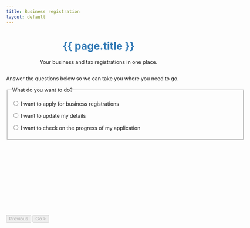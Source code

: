 ```yaml
---
title: Business registration
layout: default
---
```


<h1 id="heading" tabindex="-1" style="text-align: center; color: #3179b5; padding-bottom: 0;">{{ page.title }}</h1>
<p style="text-align: center; margin-bottom: 2em;">Your business and tax registrations in one place.</p>

<div style="width: 650px; margin: 0 auto;">
	<p>Answer the questions below so we can take you where you need to go.</p>
	<div id="sections" style="min-height: 350px;">
		<div id="reg-or-check">
			<fieldset class="custom-controls">
				<legend class="larger has-help">What do you want to do?</legend>
				<div class="grid-row">
					<div class="col11">
						<p>
							<input class="no-margin" type="radio" name="wanttodo" data-dest="regos" id="opt-busreg" />
							<label class="no-margin" for="opt-busreg">I want to apply for business registrations</label>
						</p>
					</div>
				</div>
				<div class="grid-row">
					<div class="col11">
						<p>
							<input class="no-margin" type="radio" data-dest="update-details" name="wanttodo" id="opt-update" />
							<label class="no-margin" for="opt-update">I want to update my details</label>
						</p>
					</div>
				</div>
				<div class="grid-row">
					<div class="col11">
						<p>
							<input class="no-margin" type="radio" data-dest="check-existing" name="wanttodo" id="opt-status" />
							<label class="no-margin" for="opt-status">I want to check on the progress of my application</label>
						</p>
					</div>
				</div>
			</fieldset>
		</div>
		<div id="regos" data-parent="reg-or-check" style="display: none;">
			<fieldset class="custom-controls">
				<legend class="larger has-help">Do you have an Australian Business Number (ABN)?</legend>
				<div class="grid-row">
					<div class="col11">
						<p>
							<input class="no-margin" type="radio" data-dest="no-regs" name="myreg" id="opt-noregs" />
							<label class="no-margin" for="opt-noregs">I don't have any business registrations</label>
						</p>
					</div>
				</div>
				<div class="grid-row">
					<div class="col11">
						<p>
							<input class="no-margin" type="radio" data-dest="have-abn" name="myreg" id="opt-alreadyhave" />
							<label class="no-margin" for="opt-alreadyhave">I have an ABN</label>
						</p>
					</div>
				</div>
				<div class="grid-row">
					<div class="col11">
						<p>
							<input class="no-margin" type="radio" data-dest="inactive-abn" name="myreg" id="opt-inactive" />
							<label class="no-margin" for="opt-inactive">I have an ABN, but it&apos;s inactive</label>
						</p>
					</div>
				</div>
				<div class="grid-row">
					<div class="col11">
						<p>
							<input class="no-margin" type="radio" data-dest="abn-ref" name="myreg" id="opt-reference" />
							<label class="no-margin" for="opt-reference">I have an ABN reference number</label>
						</p>
					</div>
				</div>
				<div class="grid-row">
					<div class="col11">
						<p>
							<input class="no-margin" type="radio" data-dest="no-abn" name="myreg" id="opt-notrequired" />
							<label class="no-margin" for="opt-notrequired">I don't need an ABN, I want to apply for a business name</label>
						</p>
					</div>
				</div>
			</fieldset>
		</div>
		<div id="no-regs" data-parent="regos" style="display: none;">
			<fieldset id="fieldsetAbn" class="col12 custom-controls">
				<legend class="larger">Apply for business registrations</legend>
				<div class="col12 last">
					<p>
						<input id="apply" name="noregs" class="showhide-trigger" data-linkto="register" type="radio">
						<label for="apply">I know which registrations I need, let me choose</label>
					</p>
					<p>
						<input id="helpme" name="noregs" data-linkto="help-me-decide/eligibility" type="radio">
						<label for="helpme">I&apos;m not sure what registrations I need, help me decide</label>
					</p>
				</div>
			</fieldset>
		</div>
		<div id="have-abn" data-parent="regos" style="display: none">
			<fieldset id="fieldsetCompanyAbn" class="custom-controls">
				<legend class="larger">I have an Australian Business Number, and I want to:</legend>
				<div class="grid-row">
					<p>
						<input id="addtaxes" name="haveabn" data-linkto="existing/tax-roles" type="radio" />
						<label for="addtaxes">apply for GST, PAYG withholding or other taxes</label>
					</p>
					<p>
						<input id="applybn" name="haveabn" data-linkto="haveabn-bn" type="radio" />
						<label for="applybn">apply for a business name</label>
					</p>
					<p>
						<input id="applytfn" name="haveabn" data-linkto="haveabn-tfn" type="radio" />
						<label for="applytfn">apply for a business Tax File Number (TFN)</label>
					</p>
					<p>
						<input id="applyauskey" name="haveabn" data-linkto="auskey-new" type="radio" />
						<label for="applyauskey">apply for an administrator AUSkey</label>
					</p>
					<p>
						<input id="helptax" name="haveabn" data-linkto="help-me-decide/eligibility" type="radio" />
						<label for="helptax">I'm not sure which tax registrations I need, help me decide</label>
					</p>
				</div>
			</fieldset>
		</div>
		<div id="inactive-abn" data-parent="regos" style="display: none;">
			<fieldset id="fieldsetInactiveAbn" class="col12 custom-controls">
				<legend class="larger">I want to re-commence my business</legend>
				<div class="col12 last">
					<p>
						<input id="reactivate" name="inactiveabn" class="showhide-trigger" data-linkto="" type="radio">
						<label for="reactivate">with the same legal structure</label>
					</p>
					<p>
						<input id="newabn" name="inactiveabn" data-linkto="register?type=abn" type="radio">
						<label for="newabn">with a different legal structure</label>
					</p>
				</div>
			</fieldset>
		</div>
		<div id="abn-ref" data-parent="regos" style="display: none;">
			<fieldset class="col12 custom-controls">
				<legend class="larger">I have an ABN reference number, and I want to:</legend>
				<div class="col12 last">
					<p>
						<input id="applybn2" name="abnref" class="showhide-trigger" data-linkto="existing/aba-login?dest=../abnref-bn" type="radio">
						<label for="applybn2">apply for a business name</label>
					</p>
				</div>
			</fieldset>
		</div>
		<div id="no-abn" data-parent="regos" style="display: none;">
			<fieldset class="custom-controls">
				<legend class="larger">Why don't you need an ABN?<br>
					<span class="field-note">In most cases, you need an ABN to apply for a business name. You can apply without an ABN if you operate only on Christmas or Cocos Island or you're applying as a joint venture.</span>
				</legend>
				<div class="col12 last">
					<p>
						<input id="applybn3" name="dontneed" data-linkto="cocos-bn" type="radio">
						<label for="applybn3">I operate only on Christmas or Cocos Island</label>
					</p>
					<p>
						<input id="applytfn" name="dontneed" data-linkto="joint-venture-bn" type="radio">
						<label for="applytfn">I'm applying as a joint venture (all partners have an ABN)</label>
					</p>
					<p>
						<input id="needabn" name="dontneed" onclick="$('#btnPrevious').click();" type="radio">
						<label for="needabn">Neither of these apply, take me back</label>
					</p>
				</div>
			</fieldset>
		</div>
		<div id="update-details" data-parent="reg-or-check" style="display: none;">
			<fieldset id="fieldsetUpdate" class="col12 custom-controls">
				<legend class="larger">I want to update my details with:</legend>
				<div class="col12 last">
					<p>
						<input id="update-abn" name="reg-update" class="showhide-trigger" data-dest="abn-update" type="radio">
						<label for="update-abn">Australian Business Register (ABR)<br><span class="field-note">Update details associated with your ABN registration.</span></label>
					</p>
					<p>
						<input id="update-asic" name="reg-update" data-linkto="existing/aba-login?dest=../update-asic" type="radio">
						<label for="update-asic">Australian Securities and Investments Commission (ASIC)<br><span class="field-note">Update details associated with your company or business names.</span></label>
					</p>
					<p>
						<input id="update-ato" name="reg-update" data-linkto="existing/aba-login?dest=../update-ato" type="radio">
						<label for="update-ato">Australian Taxation Office (ATO)<br><span class="field-note">Update details associated with your Tax registrations.</span></label>
					</p>
					<p>
						<input id="apply-for-auskey" name="reg-update" data-linkto="auskey-new" type="radio">
						<label for="apply-for-auskey">I don't have an AUSkey, I want to apply for one<br><span class="field-note">You need Governement credentials, such as an AUSkey to be able to review and make changes to your business registrations.</span></label>
					</p>
				</div>
			</fieldset>
		</div>
		<div id="abn-update" data-parent="update-details" style="display: none;">
			<fieldset class="col12 custom-controls">
				<legend class="larger">I want to:</legend>
				<div class="col12 last">
					<p>
						<input id="updateabn1" name="updateabn" class="showhide-trigger" data-linkto="existing/aba-login?dest=../update-abn" type="radio">
						<label for="updateabn1">update my ABN details</label>
					</p>
				</div>
				<div class="col12 last">
					<p>
						<input id="updateabn2" name="updateabn" class="showhide-trigger" data-linkto="existing/aba-login?dest=../cancel-abn" type="radio">
						<label for="updateabn2">cancel my ABN</label>
					</p>
				</div>
				<div class="col12 last">
					<p>
						<input id="updateabn3" name="updateabn" data-linkto="auskey-new" type="radio">
						<label for="updateabn3">I don't have an AUSkey, I want to apply for one<br><span class="field-note">You need Governement credentials, such as an AUSkey to be able to review and make changes to your business registrations.</span></label>
					</p>
				</div>
			</fieldset>
		</div>
		<div id="check-existing" data-parent="reg-or-check" style="display: none;">
			<fieldset class="col12 custom-controls">
				<legend class="larger">I want to check on the progress of my:</legend>
				<div class="col12 last">
					<p>
						<input id="check1" name="checkexisting" data-linkto="existing/b2c-login.html?dest=dashboard-b2c" type="radio">
						<label for="check1">new business registrations</label>
					</p>
					<p>
						<input id="check2" name="checkexisting" data-linkto="existing/aba-login.html?dest=dashboard" type="radio">
						<label for="check2">additional tax registrations</label>
					</p>
					<p>
						<input id="check3" name="checkexisting" data-linkto="existing/b2c-login.html?dest=dashboard-b2c" type="radio">
						<label for="check3">administrator AUSkey application</label>
					</p>
					<p>
						<input id="check4" name="checkexisting" data-linkto="existing/aba-login.html?dest=dashboard" type="radio">
						<label for="check4">additional AUSkeys application</label>
					</p>
				</div>
			</fieldset>
		</div>
	</div>
		<div class="controls-container">
			<div class="controls-content">
				<button type="button" class="btn" id="btnPrevious" disabled>Previous</button>
				<button type="button" class="btn btn-default" id="btnContinue" disabled>Go &gt;</button>
			</div><!-- controls-content -->
		</div>
</div>

<script src="scripts/jquery-1.11.3.min.js"></script>
<script src="scripts/jquery.collapse.js"></script>
<script src="scripts/jquery-toggleslide.js"></script>

<script type="text/javascript">

	$(document).ready(function () {
		$("input[type=radio]:checked").removeAttr("checked");
		$("input[type=radio]").click(function() {
			if ($(this).attr("data-dest") === undefined && $(this).attr("data-linkto") === undefined) return;
			var dest = $("#" + $(this).attr("data-dest"));
			$("#btnContinue").attr("disabled", true).attr("data-link", "");
			if ($(this).attr("data-dest") !== undefined) {
				$("#sections > div:visible").fadeOut("fast", function() {
					dest.fadeIn('fast');
					$("#btnPrevious").attr("data-backto", dest.attr("data-parent"));
					$("#btnPrevious").attr("disabled", false);
				});
			} else {
				$("#btnContinue").attr("disabled", false);
				$("#btnContinue").attr("data-link", $(this).attr("data-linkto"));
			}
		});
		
		$("#btnPrevious").click(function() {
			var backto = $(this).attr("data-backto");
			var parent = $("#" + backto).attr("data-parent");
			if (parent === undefined)
				parent = "";
			$("#sections > div:visible").fadeOut("fast", function() {
				$("#" + backto).fadeIn('fast');
				$("#btnPrevious").attr("data-backto", parent);
				if (parent == "") {
					$("#btnPrevious").attr("disabled", true);
				}
			});
			$("input[type=radio]:checked").removeAttr("checked");
			$("#btnContinue").attr("disabled", true);
		});
		
		$("#btnContinue").click(function() {
			if ($(this).attr("data-link") !== undefined)
				location.href = $(this).attr("data-link");
		});
		
		
		
	});
	/*
	function reset(callback) {
		$("#regos").fadeOut('fast', callback);
		$("#no-regs, #have-abn, #abn-ref, #no-abn").hide();
		$("#no-regs, #have-abn, #abn-ref, #no-abn").find("input[type=radio]:checked").removeAttr("checked");
		$("#btnContinue").attr("disabled", true);
	} */

</script>
